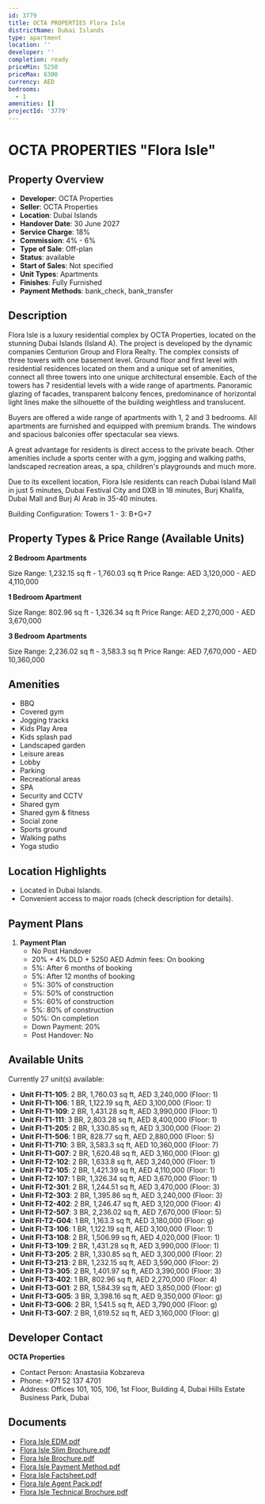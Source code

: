 ```yaml
---
id: 3779
title: OCTA PROPERTIES Flora Isle
districtName: Dubai Islands
type: apartment
location: ''
developer: ''
completion: ready
priceMin: 5250
priceMax: 6300
currency: AED
bedrooms:
  - 1
amenities: []
projectId: '3779'
---
```


# OCTA PROPERTIES "Flora Isle"

## Property Overview
- **Developer**: OCTA Properties
- **Seller**: OCTA Properties
- **Location**: Dubai Islands
- **Handover Date**: 30 June 2027
- **Service Charge**: 18%
- **Commission**: 4% - 6%
- **Type of Sale**: Off-plan
- **Status**: available
- **Start of Sales**: Not specified
- **Unit Types**: Apartments
- **Finishes**: Fully Furnished
- **Payment Methods**: bank_check, bank_transfer

## Description
Flora Isle is a luxury residential complex by OCTA Properties, located on the stunning Dubai Islands (Island A). The project is developed by the dynamic companies Centurion Group and Flora Realty. The complex consists of three towers with one basement level. Ground floor and first level with residential residences located on them and a unique set of amenities, connect all three towers into one unique architectural ensemble. Each of the towers has 7 residential levels with a wide range of apartments. Panoramic glazing of facades, transparent balcony fences, predominance of horizontal light lines make the silhouette of the building weightless and translucent.

Buyers are offered a wide range of apartments with 1, 2 and 3 bedrooms. All apartments are furnished and equipped with premium brands. The windows and spacious balconies offer spectacular sea views. 

A great advantage for residents is direct access to the private beach. Other amenities include a sports center with a gym, jogging and walking paths, landscaped recreation areas, a spa, children's playgrounds and much more.

Due to its excellent location, Flora Isle residents can reach Dubai Island Mall in just 5 minutes, Dubai Festival City and DXB in 18 minutes, Burj Khalifa, Dubai Mall and Burj Al Arab in 35-40 minutes.

Building Configuration: Towers 1 - 3: B+G+7

## Property Types & Price Range (Available Units)
**2 Bedroom Apartments**

Size Range: 1,232.15 sq ft - 1,760.03 sq ft
Price Range: AED 3,120,000 - AED 4,110,000

**1 Bedroom Apartment**

Size Range: 802.96 sq ft - 1,326.34 sq ft
Price Range: AED 2,270,000 - AED 3,670,000

**3 Bedroom Apartments**

Size Range: 2,236.02 sq ft - 3,583.3 sq ft
Price Range: AED 7,670,000 - AED 10,360,000

## Amenities
- BBQ
- Covered gym
- Jogging tracks
- Kids Play Area
- Kids splash pad
- Landscaped garden
- Leisure areas
- Lobby
- Parking
- Recreational areas
- SPA
- Security and CCTV
- Shared gym
- Shared gym & fitness
- Social zone
- Sports ground
- Walking paths
- Yoga studio

## Location Highlights
- Located in Dubai Islands.
- Convenient access to major roads (check description for details).

## Payment Plans
1. **Payment Plan**
   - No Post Handover
   - 20% + 4% DLD + 5250 AED Admin fees: On booking
   - 5%: After 6 months of booking
   - 5%: After 12 months of booking
   - 5%: 30% of construction
   - 5%: 50% of construction
   - 5%: 60% of construction
   - 5%: 80% of construction
   - 50%: On completion
   - Down Payment: 20%
   - Post Handover: No

## Available Units
Currently 27 unit(s) available:
- **Unit FI-T1-105**: 2 BR, 1,760.03 sq ft, AED 3,240,000 (Floor: 1)
- **Unit FI-T1-106**: 1 BR, 1,122.19 sq ft, AED 3,100,000 (Floor: 1)
- **Unit FI-T1-109**: 2 BR, 1,431.28 sq ft, AED 3,990,000 (Floor: 1)
- **Unit FI-T1-111**: 3 BR, 2,803.28 sq ft, AED 8,400,000 (Floor: 1)
- **Unit FI-T1-205**: 2 BR, 1,330.85 sq ft, AED 3,300,000 (Floor: 2)
- **Unit FI-T1-506**: 1 BR, 828.77 sq ft, AED 2,880,000 (Floor: 5)
- **Unit FI-T1-710**: 3 BR, 3,583.3 sq ft, AED 10,360,000 (Floor: 7)
- **Unit FI-T1-G07**: 2 BR, 1,620.48 sq ft, AED 3,160,000 (Floor: g)
- **Unit FI-T2-102**: 2 BR, 1,633.8 sq ft, AED 3,240,000 (Floor: 1)
- **Unit FI-T2-105**: 2 BR, 1,421.39 sq ft, AED 4,110,000 (Floor: 1)
- **Unit FI-T2-107**: 1 BR, 1,326.34 sq ft, AED 3,670,000 (Floor: 1)
- **Unit FI-T2-301**: 2 BR, 1,244.51 sq ft, AED 3,470,000 (Floor: 3)
- **Unit FI-T2-303**: 2 BR, 1,395.86 sq ft, AED 3,240,000 (Floor: 3)
- **Unit FI-T2-402**: 2 BR, 1,246.47 sq ft, AED 3,120,000 (Floor: 4)
- **Unit FI-T2-507**: 3 BR, 2,236.02 sq ft, AED 7,670,000 (Floor: 5)
- **Unit FI-T2-G04**: 1 BR, 1,163.3 sq ft, AED 3,180,000 (Floor: g)
- **Unit FI-T3-106**: 1 BR, 1,122.19 sq ft, AED 3,100,000 (Floor: 1)
- **Unit FI-T3-108**: 2 BR, 1,506.99 sq ft, AED 4,020,000 (Floor: 1)
- **Unit FI-T3-109**: 2 BR, 1,431.28 sq ft, AED 3,990,000 (Floor: 1)
- **Unit FI-T3-205**: 2 BR, 1,330.85 sq ft, AED 3,300,000 (Floor: 2)
- **Unit FI-T3-213**: 2 BR, 1,232.15 sq ft, AED 3,590,000 (Floor: 2)
- **Unit FI-T3-305**: 2 BR, 1,401.97 sq ft, AED 3,390,000 (Floor: 3)
- **Unit FI-T3-402**: 1 BR, 802.96 sq ft, AED 2,270,000 (Floor: 4)
- **Unit FI-T3-G01**: 2 BR, 1,584.39 sq ft, AED 3,850,000 (Floor: g)
- **Unit FI-T3-G05**: 3 BR, 3,398.16 sq ft, AED 9,350,000 (Floor: g)
- **Unit FI-T3-G06**: 2 BR, 1,541.5 sq ft, AED 3,790,000 (Floor: g)
- **Unit FI-T3-G07**: 2 BR, 1,619.52 sq ft, AED 3,160,000 (Floor: g)

## Developer Contact
**OCTA Properties**
- Contact Person: Anastasiia Kobzareva
- Phone: +971 52 137 4701
- Address: Offices 101, 105, 106, 1st Floor, Building 4, Dubai Hills Estate Business Park, Dubai

## Documents
- [Flora Isle EDM.pdf](https://cdn.geniemap.net/2025/01/03/HqkNVOqFaD44Muiabk2TzcQYWork7Ttska6pj9G3.pdf)
- [Flora Isle Slim Brochure.pdf](https://cdn.geniemap.net/2025/01/03/dLqfPQE8y24mpSMLr2icToP5LF7cHQpBaeA54IWM.pdf)
- [Flora Isle Brochure.pdf](https://cdn.geniemap.net/2025/01/15/b3ZWOe8tCisNzqvvYqmxsthlscakLk8XkYOE09kO.pdf)
- [Flora Isle Payment Method.pdf](https://cdn.geniemap.net/2025/01/15/lKhfvupVielSBRCPxYQWs995R15nlP6gA465Nvc1.pdf)
- [Flora Isle Factsheet.pdf](https://cdn.geniemap.net/2025/01/15/4cT3isv2Wq20i3CXUEuAmdpy6u2N3Chby2GsSmHT.pdf)
- [Flora Isle Agent Pack.pdf](https://cdn.geniemap.net/2025/01/15/ijx1PNfPDkZg5wRbPYgykvk6xPPrORp28bkQS2fV.pdf)
- [Flora Isle Technical Brochure.pdf](https://cdn.geniemap.net/2025/01/15/ue1ZfPNasQU1Up5t9neCtQ2UV8oozu9MKfo7IX4I.pdf)
